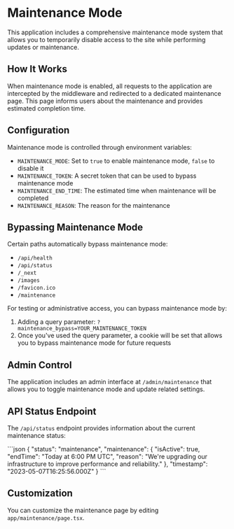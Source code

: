 # Maintenance Mode

This application includes a comprehensive maintenance mode system that allows you to temporarily disable access to the site while performing updates or maintenance.

## How It Works

When maintenance mode is enabled, all requests to the application are intercepted by the middleware and redirected to a dedicated maintenance page. This page informs users about the maintenance and provides estimated completion time.

## Configuration

Maintenance mode is controlled through environment variables:

- `MAINTENANCE_MODE`: Set to `true` to enable maintenance mode, `false` to disable it
- `MAINTENANCE_TOKEN`: A secret token that can be used to bypass maintenance mode
- `MAINTENANCE_END_TIME`: The estimated time when maintenance will be completed
- `MAINTENANCE_REASON`: The reason for the maintenance

## Bypassing Maintenance Mode

Certain paths automatically bypass maintenance mode:

- `/api/health`
- `/api/status`
- `/_next`
- `/images`
- `/favicon.ico`
- `/maintenance`

For testing or administrative access, you can bypass maintenance mode by:

1. Adding a query parameter: `?maintenance_bypass=YOUR_MAINTENANCE_TOKEN`
2. Once you've used the query parameter, a cookie will be set that allows you to bypass maintenance mode for future requests

## Admin Control

The application includes an admin interface at `/admin/maintenance` that allows you to toggle maintenance mode and update related settings.

## API Status Endpoint

The `/api/status` endpoint provides information about the current maintenance status:

\`\`\`json
{
  "status": "maintenance",
  "maintenance": {
    "isActive": true,
    "endTime": "Today at 6:00 PM UTC",
    "reason": "We're upgrading our infrastructure to improve performance and reliability."
  },
  "timestamp": "2023-05-07T16:25:56.000Z"
}
\`\`\`

## Customization

You can customize the maintenance page by editing `app/maintenance/page.tsx`.
